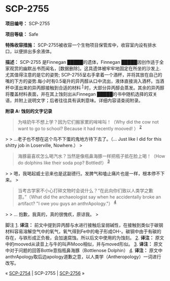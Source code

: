 # SCP-2755
                        


**项目编号：**  SCP-2755

**项目等级：**  Safe

**特殊收容措施：**  SCP-2755被收容一个生物项目保管库中，收容室内设有排水口，以便排出多余液体。

**描述：**  SCP-2755 是Finnegan █████的遗体，Finnegan █████因创作适于全家观赏的幽默丛书而闻名，[数据删除]。这具遗体被牢牢地固定在所坐的沙发上.尤其值得注意的是它的姿势; SCP-2755呈右手拿着一个酒杯，并将其放在自己的嘴的下方的姿势.每小时有0.5毫升的异丙醇从口中流出，液体直接淌入酒杯。当酒杯中漾出来的异丙醇接触到合适的材料<sup class='footnoteref'>
 <a shape='rect' class='footnoteref' id='footnoteref-1' href='javascript:;' onclick='WIKIDOT.page.utils.scrollToReference(&apos;footnote-1&apos;)'>1</a>
</sup>时，大部分异丙醇会蒸发。其余的异丙醇将覆盖材料表面，并在其上蚀刻出从Finnegan █████的书中随机选择的双关语，并附上说明文字；后者往往具有讽刺意味。详细内容请查阅附录。

**附录 A: 蚀刻的文字记录** 


> 为啥奶牛不想上学？因为它们搬家累的哞哞叫！（Why did the cow not want to go to school? Because it had recently mooved! ）<sup class='footnoteref'>
 <a shape='rect' class='footnoteref' id='footnoteref-2' href='javascript:;' onclick='WIKIDOT.page.utils.scrollToReference(&apos;footnote-2&apos;)'>2</a>
</sup>
> 
> …老子也不想在这个鸟不下蛋的鬼地方待下去了。（… Just like I did for this shitty job in Loserville, Nowhere.）
> 


> 海豚最喜欢怎么喝汽水？当然是像瓶鼻海豚一样把瓶子抵在脸上喝！（How do dolphins like their soda pop? Bottled!）<sup class='footnoteref'>
 <a shape='rect' class='footnoteref' id='footnoteref-3' href='javascript:;' onclick='WIKIDOT.page.utils.scrollToReference(&apos;footnote-3&apos;)'>3</a>
</sup>
> 
> 嗯，我喝起威士忌来也是这副德行。发脾气和嗑止痛片也是一样，根本停不下来。
> 


> 当考古学家不小心打碎文物时会说什么？“在此向你们致以人类学之歉意。”（What did the archaeologist say when he accidentally broke an artifact? "I owe you guys an anthrApology."）<sup class='footnoteref'>
 <a shape='rect' class='footnoteref' id='footnoteref-4' href='javascript:;' onclick='WIKIDOT.page.utils.scrollToReference(&apos;footnote-4&apos;)'>4</a>
</sup>
> 
> … 抱歉，我真的，真的很愧疚，原谅我。
> 


脚注
<a shape='rect' href='javascript:;' onclick='WIKIDOT.page.utils.scrollToReference(&apos;footnoteref-1&apos;)'>1</a>. **译注：** 前文中提到异丙醇与水进行接触后呈弱碱性，在接触到类似于碳钢材料容易溶解空气中的氧气，氧气得到Fe中的电子形成OH-。碳钢中由于有碳的存在，与铁形成正负极，会加速腐蚀。所以后文中使用的为蚀刻。
<a shape='rect' href='javascript:;' onclick='WIKIDOT.page.utils.scrollToReference(&apos;footnoteref-2&apos;)'>2</a>. **译注：** 原文中的mooved从读音上与牛的叫声Mooo相似，并与moved形似。
<a shape='rect' href='javascript:;' onclick='WIKIDOT.page.utils.scrollToReference(&apos;footnoteref-3&apos;)'>3</a>. **译注：** 原文中对于问题的回答Bottle意指瓶鼻海豚（Bottlenose Dolphin）
<a shape='rect' href='javascript:;' onclick='WIKIDOT.page.utils.scrollToReference(&apos;footnoteref-4&apos;)'>4</a>. **译注：** 原文中anthrApology取后边apology道歉之意，以人类学（Antheropology）一词进行改写。



« <a shape='rect' class='newpage' href='/scp-2754'>SCP-2754</a> | SCP-2755 | <a shape='rect' class='newpage' href='/scp-2756'>SCP-2756</a> »





                    